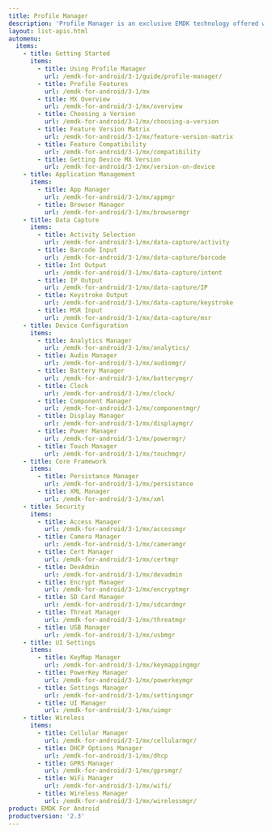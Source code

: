 ```yaml
---
title: Profile Manager
description: 'Profile Manager is an exclusive EMDK technology offered within your IDE, providing a GUI based development tool. This allows you to write fewer lines of code resulting in reduced development time, effort and errors.'
layout: list-apis.html
automenu:
  items:
    - title: Getting Started
      items:
        - title: Using Profile Manager
          url: /emdk-for-android/3-1/guide/profile-manager/
        - title: Profile Features
          url: /emdk-for-android/3-1/mx
        - title: MX Overview
          url: /emdk-for-android/3-1/mx/overview
        - title: Choosing a Version
          url: /emdk-for-android/3-1/mx/choosing-a-version
        - title: Feature Version Matrix
          url: /emdk-for-android/3-1/mx/feature-version-matrix
        - title: Feature Compatibility
          url: /emdk-for-android/3-1/mx/compatibility
        - title: Getting Device MX Version
          url: /emdk-for-android/3-1/mx/version-on-device
    - title: Application Management
      items:
        - title: App Manager
          url: /emdk-for-android/3-1/mx/appmgr
        - title: Browser Manager
          url: /emdk-for-android/3-1/mx/browsermgr
    - title: Data Capture
      items:
        - title: Activity Selection
          url: /emdk-for-android/3-1/mx/data-capture/activity
        - title: Barcode Input
          url: /emdk-for-android/3-1/mx/data-capture/barcode
        - title: Int Output
          url: /emdk-for-android/3-1/mx/data-capture/intent
        - title: IP Output
          url: /emdk-for-android/3-1/mx/data-capture/IP
        - title: Keystroke Output
          url: /emdk-for-android/3-1/mx/data-capture/keystroke
        - title: MSR Input
          url: /emdk-for-android/3-1/mx/data-capture/msr
    - title: Device Configuration
      items:
        - title: Analytics Manager
          url: /emdk-for-android/3-1/mx/analytics/
        - title: Audio Manager
          url: /emdk-for-android/3-1/mx/audiomgr/
        - title: Battery Manager
          url: /emdk-for-android/3-1/mx/batterymgr/
        - title: Clock
          url: /emdk-for-android/3-1/mx/clock/
        - title: Component Manager
          url: /emdk-for-android/3-1/mx/componentmgr/
        - title: Display Manager
          url: /emdk-for-android/3-1/mx/displaymgr/
        - title: Power Manager
          url: /emdk-for-android/3-1/mx/powermgr/
        - title: Touch Manager
          url: /emdk-for-android/3-1/mx/touchmgr/
    - title: Core Framework
      items:
        - title: Persistance Manager
          url: /emdk-for-android/3-1/mx/persistance
        - title: XML Manager
          url: /emdk-for-android/3-1/mx/xml
    - title: Security
      items:
        - title: Access Manager
          url: /emdk-for-android/3-1/mx/accessmgr
        - title: Camera Manager
          url: /emdk-for-android/3-1/mx/cameramgr
        - title: Cert Manager
          url: /emdk-for-android/3-1/mx/certmgr
        - title: DevAdmin
          url: /emdk-for-android/3-1/mx/devadmin
        - title: Encrypt Manager
          url: /emdk-for-android/3-1/mx/encryptmgr
        - title: SD Card Manager
          url: /emdk-for-android/3-1/mx/sdcardmgr
        - title: Threat Manager
          url: /emdk-for-android/3-1/mx/threatmgr
        - title: USB Manager
          url: /emdk-for-android/3-1/mx/usbmgr
    - title: UI Settings
      items:
        - title: KeyMap Manager
          url: /emdk-for-android/3-1/mx/keymappingmgr
        - title: PowerKey Manager
          url: /emdk-for-android/3-1/mx/powerkeymgr
        - title: Settings Manager
          url: /emdk-for-android/3-1/mx/settingsmgr
        - title: UI Manager
          url: /emdk-for-android/3-1/mx/uimgr
    - title: Wireless
      items:
        - title: Cellular Manager
          url: /emdk-for-android/3-1/mx/cellularmgr/
        - title: DHCP Options Manager
          url: /emdk-for-android/3-1/mx/dhcp
        - title: GPRS Manager
          url: /emdk-for-android/3-1/mx/gprsmgr/
        - title: WiFi Manager
          url: /emdk-for-android/3-1/mx/wifi/
        - title: Wireless Manager
          url: /emdk-for-android/3-1/mx/wirelessmgr/
product: EMDK For Android
productversion: '2.3'
---
```










